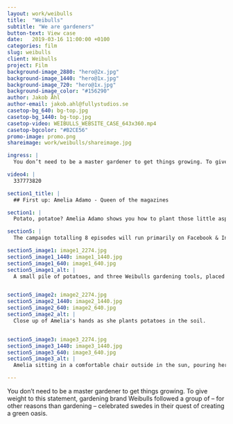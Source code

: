 ```yaml
---
layout: work/weibulls
title:  "Weibulls"
subtitle: "We are gardeners"
button-text: View case
date:   2019-03-16 11:00:00 +0100
categories: film
slug: weibulls
client: Weibulls
project: Film
background-image_2880: "hero@2x.jpg"
background-image_1440: "hero@1x.jpg"
background-image_720: "hero@1x.jpg"
background-image_color: "#156290"
author: Jakob Åhl
author-email: jakob.ahl@fullystudios.se
casetop-bg_640: bg-top.jpg
casetop-bg_1440: bg-top.jpg
casetop-video: WEIBULLS_WEBSITE_CASE_643x360.mp4
casetop-bgcolor: "#B2CE56"
promo-image: promo.png
shareimage: work/weibulls/shareimage.jpg

ingress: |
  You don’t need to be a master gardener to get things growing. To give weight to this statement, gardening brand Weibulls followed a group of – for other reasons than gardening – celebrated swedes in their quest of creating a green oasis.

video4: |
  337773820

section1_title: |
  ## First up: Amelia Adamo - Queen of the magazines

section1: |
  Potato, potatoe? Amelia Adamo shows you how to plant those little aspiring spuds with confidence and grace. No garden required.

section5: |
  The campaign totalling 8 episodes will run primarily on Facebook & Instagram.

section5_image1: image1_2274.jpg
section5_image1_1440: image1_1440.jpg
section5_image1_640: image1_640.jpg
section5_image1_alt: |
  A small pile of potatoes, and three Weibulls gardening tools, placed on the floor of Amelia's wooden deck outside.


section5_image2: image2_2274.jpg
section5_image2_1440: image2_1440.jpg
section5_image2_640: image2_640.jpg
section5_image2_alt: |
  Close up of Amelia's hands as she plants potatoes in the soil.


section5_image3: image3_2274.jpg
section5_image3_1440: image3_1440.jpg
section5_image3_640: image3_640.jpg
section5_image3_alt: |
  Amelia sitting in a comfortable chair outside in the sun, pouring herself some tea.

---
```

You don’t need to be a master gardener to get things growing. To give weight to this statement, gardening brand Weibulls followed a group of – for other reasons than gardening – celebrated swedes in their quest of creating a green oasis.